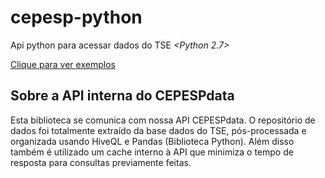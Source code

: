 # cepesp-python 
Api python para acessar dados do TSE *_<Python 2.7>_*

[Clique para ver exemplos](examples/examples.ipynb)

## Sobre a API interna do CEPESPdata
Esta biblioteca se comunica com nossa API CEPESPdata. O repositório de dados foi totalmente extraído da base dados do TSE, pós-processada e organizada usando HiveQL e Pandas (Biblioteca Python). Além disso também é utilizado um cache interno à API que minimiza o tempo de resposta para consultas previamente feitas.
